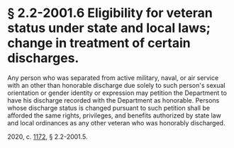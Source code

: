 # § 2.2-2001.6 Eligibility for veteran status under state and local laws; change in treatment of certain discharges.

<p>Any person who was separated from active military, naval, or air service with an other than honorable discharge due solely to such person's sexual orientation or gender identity or expression may petition the Department to have his discharge recorded with the Department as honorable. Persons whose discharge status is changed pursuant to such petition shall be afforded the same rights, privileges, and benefits authorized by state law and local ordinances as any other veteran who was honorably discharged.</p><p>2020, c. <a href='http://lis.virginia.gov/cgi-bin/legp604.exe?201+ful+CHAP1172'>1172</a>, § 2.2-2001.5.</p>